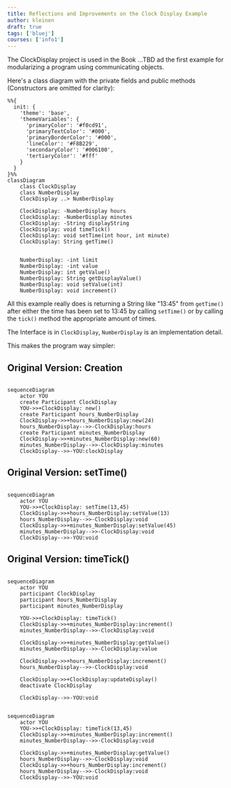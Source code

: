 ```yaml
---
title: Reflections and Improvements on the Clock Display Example
author: kleinen
draft: true
tags: ['bluej']
courses: ['info1']
---
```


The ClockDisplay project is used in the Book ...TBD ad the first example for modularizing a program 
using communicating objects.

Here's a class diagram with the private fields and public methods (Constructors are omitted for clarity):

```mermaid
%%{
  init: {
    'theme': 'base',
    'themeVariables': {
      'primaryColor': '#f0cd91', 
      'primaryTextColor': '#000',
      'primaryBorderColor': '#000',
      'lineColor': '#F8B229',
      'secondaryColor': '#006100',
      'tertiaryColor': '#fff'
    }
  }
}%%
classDiagram
    class ClockDisplay
    class NumberDisplay
    ClockDisplay ..> NumberDisplay
    
    ClockDisplay: -NumberDisplay hours
    ClockDisplay: -NumberDisplay minutes
    ClockDisplay: -String displayString
    ClockDisplay: void timeTick()
    ClockDisplay: void setTime(int hour, int minute)
    ClockDisplay: String getTime()
    
    
    NumberDisplay: -int limit
    NumberDisplay: -int value
    NumberDisplay: int getValue()
    NumberDisplay: String getDisplayValue()
    NumberDisplay: void setValue(int)
    NumberDisplay: void increment()

```

All this example really does is returning a String like "13:45" from `getTime()`  after either the time has been set to 13:45 by calling `setTime()` or by calling the `tick()` method the appropriate amount of times.

The Interface is in `ClockDisplay`, `NumberDisplay` is an implementation detail.

This makes the program way simpler:

## Original Version: Creation
```mermaid

sequenceDiagram
    actor YOU
    create Participant ClockDisplay
    YOU->>+ClockDisplay: new()
    create Participant hours_NumberDisplay
    ClockDisplay->>+hours_NumberDisplay:new(24)
    hours_NumberDisplay-->>-ClockDisplay:hours
    create Participant minutes_NumberDisplay
    ClockDisplay->>+minutes_NumberDisplay:new(60)
    minutes_NumberDisplay-->>-ClockDisplay:minutes
    ClockDisplay-->>-YOU:clockDisplay

```
## Original Version: setTime()
```mermaid

sequenceDiagram
    actor YOU
    YOU->>+ClockDisplay: setTime(13,45)
    ClockDisplay->>+hours_NumberDisplay:setValue(13)
    hours_NumberDisplay-->>-ClockDisplay:void
    ClockDisplay->>+minutes_NumberDisplay:setValue(45)
    minutes_NumberDisplay-->>-ClockDisplay:void
    ClockDisplay-->>-YOU:void

```
## Original Version: timeTick()

```mermaid

sequenceDiagram
    actor YOU
    participant ClockDisplay
    participant hours_NumberDisplay
    participant minutes_NumberDisplay

    YOU->>+ClockDisplay: timeTick()
    ClockDisplay->>+minutes_NumberDisplay:increment()
    minutes_NumberDisplay-->>-ClockDisplay:void

    ClockDisplay->>+minutes_NumberDisplay:getValue()
    minutes_NumberDisplay-->>-ClockDisplay:value

    ClockDisplay->>+hours_NumberDisplay:increment()
    hours_NumberDisplay-->>-ClockDisplay:void
    
    ClockDisplay->>+ClockDisplay:updateDisplay()
    deactivate ClockDisplay

    ClockDisplay-->>-YOU:void

```

```mermaid

sequenceDiagram
    actor YOU
    YOU->>+ClockDisplay: timeTick(13,45)
    ClockDisplay->>+minutes_NumberDisplay:increment()
    minutes_NumberDisplay-->>-ClockDisplay:void

    ClockDisplay->>+minutes_NumberDisplay:getValue()
    hours_NumberDisplay-->>-ClockDisplay:void
    ClockDisplay->>+hours_NumberDisplay:increment()
    hours_NumberDisplay-->>-ClockDisplay:void
    ClockDisplay-->>-YOU:void
 

```